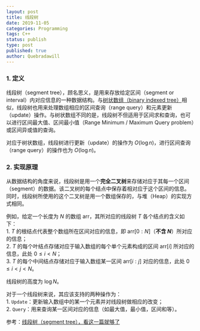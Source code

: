 ```yaml
---
layout: post
title: 线段树
date: 2019-11-05
categories: Programming
tags: C++
status: publish
type: post
published: true
author: Quebradawill
---
```


### 1. 定义

线段树（segment tree），顾名思义，是用来存放给定区间（segment or interval）内对应信息的一种数据结构。与[树状数组（binary indexed tree）](https://www.jianshu.com/p/5b209c029acd)相似，线段树也用来处理数组相应的区间查询（range query）和元素更新（update）操作。与树状数组不同的是，线段树不但适用于区间求和查询，也可以进行区间最大值、区间最小值（Range Minimum / Maximum Query problem）或区间异或值的查询。

对应于树状数组，线段树进行更新（update）的操作为 $O(\log n)$，进行区间查询（range query）的操作也为 $O(\log n)$。

### 2. 实现原理

从数据结构的角度来说，线段树是用一个**完全二叉树**来存储对应于其每一个区间（segment）的数据。该二叉树的每个结点中保存着相对应于这个区间的信息。同时，线段树所使用的这个二叉树是用一个数组保存的，与堆（Heap）的实现方式相同。

例如，给定一个长度为 $N$ 的数组 $\textrm{arr}$，其所对应的线段树 $T$ 各个结点的含义如下：<br>1. $T$ 的根结点代表整个数组所在区间对应的信息，即 $\textrm{arr}[0:N]$（**不含 $N$**）所对应的信息；<br>2. $T$ 的每个叶结点存储对应于输入数组的每个单个元素构成的区间 $\textrm{arr}[i]$ 所对应的信息，此处 $0 \leq i < N$；<br>3. $T$ 的每个中间结点存储对应于输入数组某一区间 $\textrm{arr}[i:j]$ 对应的信息，此处 $0 \leq i < j < N$。

线段树的高度为 $\log N$。

对于一个线段树来说，其应该支持的两种操作为：<br>1. `Update`：更新输入数组中的某一个元素并对线段树做相应的改变；<br>2. `Query`：用来查询某一区间对应的信息（如最大值，最小值，区间和等）。



参考：[线段树（segment tree），看这一篇就够了](https://www.jianshu.com/p/6fd130084a43)

